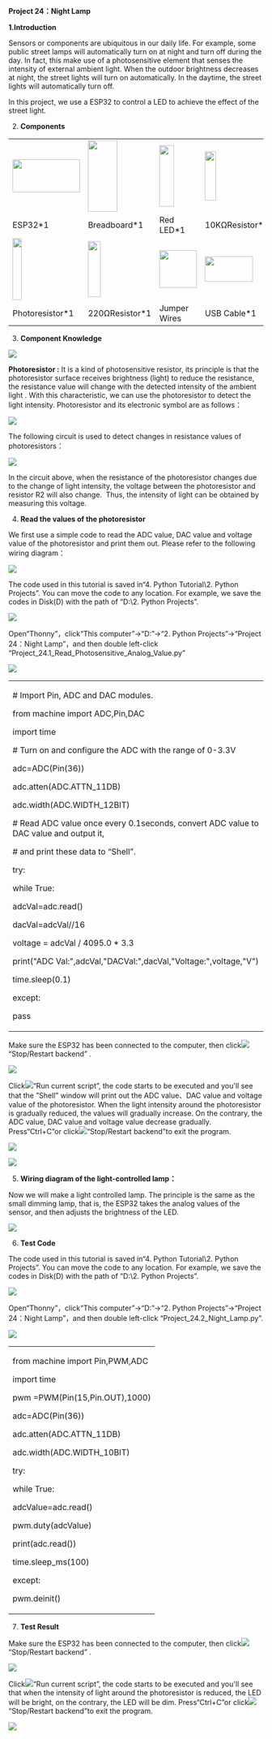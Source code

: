 **Project 24：Night Lamp**

**1.Introduction**

Sensors or components are ubiquitous in our daily life. For example,
some public street lamps will automatically turn on at night and turn
off during the day. In fact, this make use of a photosensitive element
that senses the intensity of external ambient light. When the outdoor
brightness decreases at night, the street lights will turn on
automatically. In the daytime, the street lights will automatically turn
off.

In this project, we use a ESP32 to control a LED to achieve the effect
of the street light.

2.  **Components**

<table>
<tbody>
<tr class="odd">
<td><img src="https://raw.githubusercontent.com/keyestudio/KS5011-KS5011F-Keyestudio-ESP32-Learning-Kit-Complete-Edition-Python/master/media/d8beaf7391033a5f6ba4600791f8c348.jpeg" style="width:1.38681in;height:0.67708in" /></td>
<td><img src="https://raw.githubusercontent.com/keyestudio/KS5011-KS5011F-Keyestudio-ESP32-Learning-Kit-Complete-Edition-Python/master/media/e380dd26e4825be9a768973802a55fe6.png" style="width:0.6in;height:1.47083in" /></td>
<td><img src="https://raw.githubusercontent.com/keyestudio/KS5011-KS5011F-Keyestudio-ESP32-Learning-Kit-Complete-Edition-Python/master/media/ef77f5a64c382157fc2dea21ec373fef.png" style="width:0.29514in;height:1.25903in" /></td>
<td><img src="https://raw.githubusercontent.com/keyestudio/KS5011-KS5011F-Keyestudio-ESP32-Learning-Kit-Complete-Edition-Python/master/media/b395b1cd2678f87b3a34dec15659efbc.png" style="width:0.22431in;height:1.00556in" /></td>
<td></td>
</tr>
<tr class="even">
<td>ESP32*1</td>
<td>Breadboard*1</td>
<td>Red LED*1</td>
<td>10KΩResistor*1</td>
<td></td>
</tr>
<tr class="odd">
<td><img src="https://raw.githubusercontent.com/keyestudio/KS5011-KS5011F-Keyestudio-ESP32-Learning-Kit-Complete-Edition-Python/master/media/9e553e75b6f976f33438171eb2f2e775.png" style="width:0.19097in;height:1.26597in" /></td>
<td><img src="https://raw.githubusercontent.com/keyestudio/KS5011-KS5011F-Keyestudio-ESP32-Learning-Kit-Complete-Edition-Python/master/media/845d05a6108b1662b828610ba9dcb788.png" style="width:0.25833in;height:1.13681in" /></td>
<td><img src="https://raw.githubusercontent.com/keyestudio/KS5011-KS5011F-Keyestudio-ESP32-Learning-Kit-Complete-Edition-Python/master/media/e9a8d050105397bb183512fb4ffdd2f6.png" style="width:0.77222in;height:0.77986in" /></td>
<td><img src="https://raw.githubusercontent.com/keyestudio/KS5011-KS5011F-Keyestudio-ESP32-Learning-Kit-Complete-Edition-Python/master/media/7dcbd02995be3c142b2f97df7f7c03ce.png" style="width:0.99028in;height:0.52986in" /></td>
<td></td>
</tr>
<tr class="even">
<td>Photoresistor*1</td>
<td>220ΩResistor*1</td>
<td>Jumper Wires</td>
<td>USB Cable*1</td>
<td></td>
</tr>
</tbody>
</table>

3.  **Component Knowledge**

![](/media/9e553e75b6f976f33438171eb2f2e775.png)

**Photoresistor :** It is a kind of photosensitive resistor, its
principle is that the photoresistor surface receives brightness (light)
to reduce the resistance, the resistance value will change with the
detected intensity of the ambient light . With this characteristic, we
can use the photoresistor to detect the light intensity. Photoresistor
and its electronic symbol are as follows：

![](/media/7d575da675a2f6cb511d28b801e2abaa.png)

The following circuit is used to detect changes in resistance values of
photoresistors：

![](/media/5a7f7e641eb78007760a94151c1d80a5.png)

In the circuit above, when the resistance of the photoresistor changes
due to the change of light intensity, the voltage between the
photoresistor and resistor R2 will also change.  Thus, the intensity of
light can be obtained by measuring this voltage.

4.  **Read the values of the photoresistor**

We first use a simple code to read the ADC value, DAC value and voltage
value of the photoresistor and print them out. Please refer to the
following wiring diagram：

![](/media/b762098c798beb08e4d433137c317dc7.png)

The code used in this tutorial is saved in“4. Python Tutorial\\2. Python
Projects”. You can move the code to any location. For example, we save
the codes in Disk(D) with the path of “D:\\2. Python Projects”.

![](/media/906b7d4391131929a6b0726f7f5bab30.png)

Open“Thonny”，click“This computer”→“D:”→“2. Python Projects”→“Project
24：Night Lamp”，and then double left-click
“Project\_24.1\_Read\_Photosensitive\_Analog\_Value.py”

![](/media/3da60098b23c3a7064ea660d3b028040.png)

<table>
<tbody>
<tr class="odd">
<td><p># Import Pin, ADC and DAC modules.</p>
<p>from machine import ADC,Pin,DAC</p>
<p>import time</p>
<p># Turn on and configure the ADC with the range of 0-3.3V</p>
<p>adc=ADC(Pin(36))</p>
<p>adc.atten(ADC.ATTN_11DB)</p>
<p>adc.width(ADC.WIDTH_12BIT)</p>
<p># Read ADC value once every 0.1seconds, convert ADC value to DAC value and output it,</p>
<p># and print these data to “Shell”.</p>
<p>try:</p>
<p>while True:</p>
<p>adcVal=adc.read()</p>
<p>dacVal=adcVal//16</p>
<p>voltage = adcVal / 4095.0 * 3.3</p>
<p>print("ADC Val:",adcVal,"DACVal:",dacVal,"Voltage:",voltage,"V")</p>
<p>time.sleep(0.1)</p>
<p>except:</p>
<p>pass</p></td>
</tr>
</tbody>
</table>

Make sure the ESP32 has been connected to the computer, then
click![](/media/27451c8a9c13e29d02bc0f5831cfaf1f.png)“Stop/Restart backend” .

![](/media/04f1cc092ddc2d54184978d85c3736a0.png)

Click![](/media/da852227207616ccd9aff28f19e02690.png)“Run current script”, the code starts to be
executed and you'll see that  the ”Shell” window will print out the ADC
value、DAC value and voltage value of the photoresistor. When the light
intensity around the photoresistor is gradually reduced, the values will
gradually increase. On the contrary, the ADC value, DAC value and
voltage value decrease gradually. Press“Ctrl+C”or
click![](/media/27451c8a9c13e29d02bc0f5831cfaf1f.png)“Stop/Restart backend”to exit the program.

![](/media/0e12e11c6998f995b2d57a4197a487f9.png)

![](/media/3b141ec51733d34caff4f0b2afc653a4.png)

5.  **Wiring diagram of the light-controlled lamp：**

Now we will make a light controlled lamp. The principle is the same as
the small dimming lamp, that is, the ESP32 takes the analog values of
the sensor, and then adjusts the brightness of the LED.

![](/media/77a0c534501f51e7fe7aa221e4db71d9.png)

6.  **Test Code**

The code used in this tutorial is saved in“4. Python Tutorial\\2. Python
Projects”. You can move the code to any location. For example, we save
the codes in Disk(D) with the path of “D:\\2. Python Projects”.

![](/media/906b7d4391131929a6b0726f7f5bab30.png)

Open“Thonny”，click“This computer”→“D:”→“2. Python Projects”→“Project
24：Night Lamp”，and then double left-click
“Project\_24.2\_Night\_Lamp.py”.

![](/media/bbc7239d12d6561b17c2efbd427b3d54.png)

<table>
<tbody>
<tr class="odd">
<td><p>from machine import Pin,PWM,ADC</p>
<p>import time</p>
<p>pwm =PWM(Pin(15,Pin.OUT),1000)</p>
<p>adc=ADC(Pin(36))</p>
<p>adc.atten(ADC.ATTN_11DB)</p>
<p>adc.width(ADC.WIDTH_10BIT)</p>
<p>try:</p>
<p>while True:</p>
<p>adcValue=adc.read()</p>
<p>pwm.duty(adcValue)</p>
<p>print(adc.read())</p>
<p>time.sleep_ms(100)</p>
<p>except:</p>
<p>pwm.deinit()</p></td>
</tr>
</tbody>
</table>

7.  **Test Result**

Make sure the ESP32 has been connected to the computer, then
click![](/media/27451c8a9c13e29d02bc0f5831cfaf1f.png)“Stop/Restart backend” .

![](/media/31f767ad280c34530e0abc6e845dd872.png)

Click![](/media/da852227207616ccd9aff28f19e02690.png)“Run current script”, the code starts to be
executed and you'll see that when the intensity of light around the
photoresistor is reduced, the LED will be bright, on the contrary, the
LED will be dim. Press“Ctrl+C”or
click![](/media/27451c8a9c13e29d02bc0f5831cfaf1f.png)“Stop/Restart backend”to exit the program.

![](/media/15d9f8fca187dfe480cb8d11ea9a3816.png)
